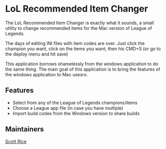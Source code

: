 LoL Recommended Item Changer
============================

The LoL Recommended Item Changer is exactly what it sounds, a small utility to change recommended items for the Mac version of League of Legends.

The days of editing INI files with item codes are over. Just click the champion you want, click on the items you want, then his CMD+S (or go to the deploy menu and hit save)

This application borrows shamelessly from the windows application to do the same thing. The main goal of this application is to bring the features of the windows application to Mac usesrs.

Features
--------

* Select from any of the League of Legends champions/items
* Choose a League app file (in case you have multiple)
* Import build codes from the Windows version to share builds

Maintainers
-----------

[Scott Rice](https://github.com/scottrice)
